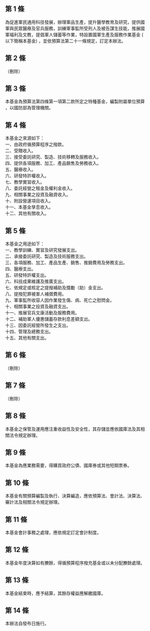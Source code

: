 第 1 條
-------
為促進軍民通用科技發展，辦理軍品生產，提升醫學教育及研究，提供國  
軍與民眾醫療及官兵服務，訓練軍事監所受刑人及被告謀生技能，推展國  
軍福利及文教，提倡軍人儲蓄等作業，特設置國軍生產及服務作業基金 (  
以下簡稱本基金) ，並依預算法第二十一條規定，訂定本辦法。

第 2 條
-------
（刪除）

第 3 條
-------
本基金為預算法第四條第一項第二款所定之特種基金，編製附屬單位預算  
，以國防部為管理機關。

第 4 條
-------
本基金之來源如下：  
一、由政府循預算程序之撥款。  
二、受贈收入。  
三、接受委託研究、製造、技術移轉及服務收入。  
四、提供各項服務、加工、產品銷售及勞務收入。  
五、醫療收入。  
六、研發特許權收入。  
七、教學實習收入。  
八、委託經營之租金及權利金收入。  
九、相關事業之投資及融資收入。  
十、附設營運項目收入。  
十一、本基金孳息收入。  
十二、其他有關收入。

第 5 條
-------
本基金之用途如下：  
一、教學訓練、實習及研究發展支出。  
二、承接委託研究、製造及技術服務支出。  
三、各項服務、加工、產品生產、銷售、推銷費用及勞務支出。  
四、醫療支出。  
五、研發特許權支出。  
六、科技成果維護及推廣支出。  
七、依規定或核定之提撥補助及獎勵（助）金支出。  
八、提撥犯罪被害人補償費用。  
九、軍事監所收容人因作業發生傷、病、死亡之慰問金。  
十、相關事業之投資及融資支出。  
十一、推展官兵文康活動及服務費用。  
十二、補助軍人優惠儲蓄存款利息差額支出。  
十三、因委託經營所發生之支出。  
十四、管理及總務支出。  
十五、其他有關支出。

第 6 條
-------
（刪除）

第 7 條
-------
（刪除）

第 8 條
-------
本基金之保管及運用應注重收益性及安全性，其存儲並應依國庫法及其相  
關法令規定辦理。

第 9 條
-------
本基金為應業務需要，得購買政府公債、國庫券或其他短期票券。

第 10 條
--------
本基金有關預算編製及執行、決算編造，應依預算法、會計法、決算法、  
審計法及相關法令規定辦理。

第 11 條
--------
本基金會計事務之處理，應依規定訂定會計制度。

第 12 條
--------
本基金年度決算如有賸餘，得循預算程序撥充基金或以未分配賸餘處理。

第 13 條
--------
本基金結束時，應予結算，其餘存權益應解繳國庫。

第 14 條
--------
本辦法自發布日施行。

